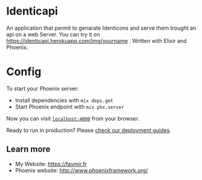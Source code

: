 # Identicapi
An application that permit to genarate Identicons and serve them trought an api on a web Server. You can try it on https://identicapi.herokuapp.com/img/yourname . 
Written with Elixir and Phoenix.

# Config
To start your Phoenix server:

  * Install dependencies with `mix deps.get`
  * Start Phoenix endpoint with `mix phx.server`

Now you can visit [`localhost:4000`](http://localhost:4000) from your browser.

Ready to run in production? Please [check our deployment guides](http://www.phoenixframework.org/docs/deployment).

## Learn more
  * My Website: https://faymir.fr
  * Phoenix website: http://www.phoenixframework.org/
